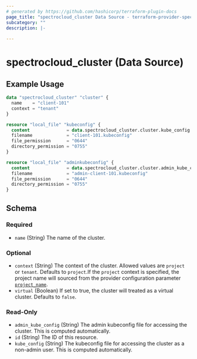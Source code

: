 ```yaml
---
# generated by https://github.com/hashicorp/terraform-plugin-docs
page_title: "spectrocloud_cluster Data Source - terraform-provider-spectrocloud"
subcategory: ""
description: |-
  
---
```


# spectrocloud_cluster (Data Source)



## Example Usage

```terraform
data "spectrocloud_cluster" "cluster" {
  name    = "client-101"
  context = "tenant"
}

resource "local_file" "kubeconfig" {
  content              = data.spectrocloud_cluster.cluster.kube_config
  filename             = "client-101.kubeconfig"
  file_permission      = "0644"
  directory_permission = "0755"
}

resource "local_file" "adminkubeconfig" {
  content              = data.spectrocloud_cluster.cluster.admin_kube_config
  filename             = "admin-client-101.kubeconfig"
  file_permission      = "0644"
  directory_permission = "0755"
}
```

<!-- schema generated by tfplugindocs -->
## Schema

### Required

- `name` (String) The name of the cluster.

### Optional

- `context` (String) The context of the cluster. Allowed values are `project` or `tenant`. Defaults to `project`.If  the `project` context is specified, the project name will sourced from the provider configuration parameter [`project_name`](https://registry.terraform.io/providers/spectrocloud/spectrocloud/latest/docs#schema).
- `virtual` (Boolean) If set to true, the cluster will treated as a virtual cluster. Defaults to `false`.

### Read-Only

- `admin_kube_config` (String) The admin kubeconfig file for accessing the cluster. This is computed automatically.
- `id` (String) The ID of this resource.
- `kube_config` (String) The kubeconfig file for accessing the cluster as a non-admin user. This is computed automatically.
